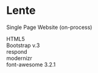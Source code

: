 Lente
========

Single Page Website (on-process)

HTML5<br>
Bootstrap v.3<br>
respond<br>
modernizr<br>
font-awesome 3.2.1<br>



